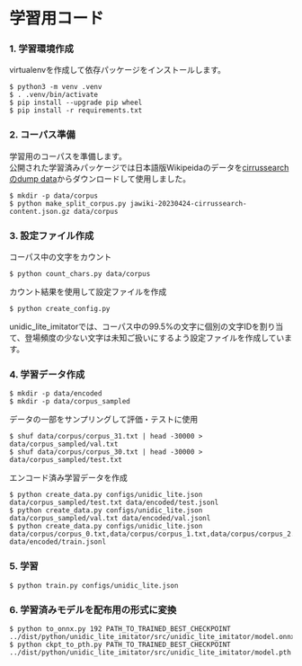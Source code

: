 # 学習用コード

### 1. 学習環境作成

virtualenvを作成して依存パッケージをインストールします。

```
$ python3 -m venv .venv
$ . .venv/bin/activate
$ pip install --upgrade pip wheel
$ pip install -r requirements.txt
```

### 2. コーパス準備

学習用のコーパスを準備します。  
公開された学習済みパッケージでは日本語版Wikipeidaのデータを[cirrussearchのdump data](https://dumps.wikimedia.org/other/cirrussearch/)からダウンロードして使用しました。

```
$ mkdir -p data/corpus
$ python make_split_corpus.py jawiki-20230424-cirrussearch-content.json.gz data/corpus
```

### 3. 設定ファイル作成

コーパス中の文字をカウント

```
$ python count_chars.py data/corpus
```

カウント結果を使用して設定ファイルを作成

```
$ python create_config.py
```

unidic_lite_imitatorでは、コーパス中の99.5%の文字に個別の文字IDを割り当て、登場頻度の少ない文字は未知ご扱いにするよう設定ファイルを作成しています。

### 4. 学習データ作成

```
$ mkdir -p data/encoded
$ mkdir -p data/corpus_sampled
```

データの一部をサンプリングして評価・テストに使用
```
$ shuf data/corpus/corpus_31.txt | head -30000 > data/corpus_sampled/val.txt
$ shuf data/corpus/corpus_30.txt | head -30000 > data/corpus_sampled/test.txt
```

エンコード済み学習データを作成
```
$ python create_data.py configs/unidic_lite.json data/corpus_sampled/test.txt data/encoded/test.jsonl
$ python create_data.py configs/unidic_lite.json data/corpus_sampled/val.txt data/encoded/val.jsonl
$ python create_data.py configs/unidic_lite.json data/corpus/corpus_0.txt,data/corpus/corpus_1.txt,data/corpus/corpus_2.txt data/encoded/train.jsonl
```

### 5. 学習

```
$ python train.py configs/unidic_lite.json
```

### 6. 学習済みモデルを配布用の形式に変換

```
$ python to_onnx.py 192 PATH_TO_TRAINED_BEST_CHECKPOINT ../dist/python/unidic_lite_imitator/src/unidic_lite_imitator/model.onnx
$ python ckpt_to_pth.py PATH_TO_TRAINED_BEST_CHECKPOINT ../dist/python/unidic_lite_imitator/src/unidic_lite_imitator/model.pth
```
